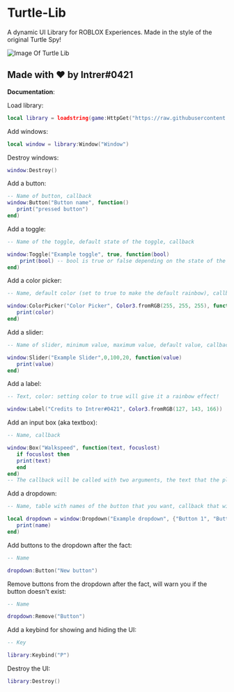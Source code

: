 # Turtle-Lib
A dynamic UI Library for ROBLOX Experiences. Made in the style of the original Turtle Spy!


![Image Of Turtle Lib](https://external-content.duckduckgo.com/iu/?u=https%3A%2F%2Fi.gyazo.com%2Fb99b087c7482e8376f69a4ca7a803924.png)

## Made with ❤️ by Intrer#0421

**Documentation**:

Load library:
```lua
local library = loadstring(game:HttpGet("https://raw.githubusercontent.com/Turtle-Brand/Turtle-Lib/main/source.lua"))()
```

Add windows:
```lua
local window = library:Window("Window")
```

Destroy windows:
```lua
window:Destroy()
```

Add a button:
```lua
-- Name of button, callback
window:Button("Button name", function()
   print("pressed button")
end)
```

Add a toggle:
```lua
-- Name of the toggle, default state of the toggle, callback

window:Toggle("Example toggle", true, function(bool)
    print(bool) -- bool is true or false depending on the state of the toggle
end)
```

Add a color picker:
```lua
-- Name, default color (set to true to make the default rainbow), callback

window:ColorPicker("Color Picker", Color3.fromRGB(255, 255, 255), function(color)
   print(color)
end)
```

Add a slider:
```lua
-- Name of slider, minimum value, maximum value, default value, callback

window:Slider("Example Slider",0,100,20, function(value)
   print(value)
end)
```

Add a label:
```lua
-- Text, color: setting color to true will give it a rainbow effect!

window:Label("Credits to Intrer#0421", Color3.fromRGB(127, 143, 166))
```

Add an input box (aka textbox):
```lua
-- Name, callback

window:Box("Walkspeed", function(text, focuslost)
   if focuslost then
   print(text)
   end
end)
-- The callback will be called with two arguments, the text that the player inputted and whether the player has stopped writing
```

Add a dropdown:
```lua
-- Name, table with names of the button that you want, callback that will be called with the name of the button that was pressed

local dropdown = window:Dropdown("Example dropdown", {"Button 1", "Button 2", "Third button"}, function(name)
   print(name)
end)
```

Add buttons to the dropdown after the fact:
```lua
-- Name

dropdown:Button("New button")
```

Remove buttons from the dropdown after the fact, will warn you if the button doesn't exist:
```lua
-- Name

dropdown:Remove("Button")
```

Add a keybind for showing and hiding the UI:
```lua
-- Key

library:Keybind("P")
```

Destroy the UI:
```lua
library:Destroy()
```
